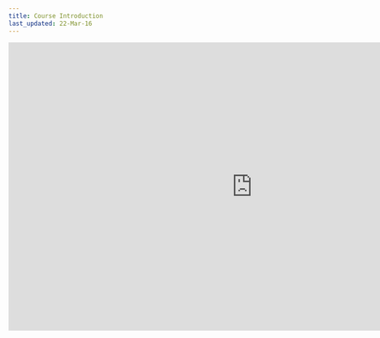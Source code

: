 ```yaml
---
title: Course Introduction
last_updated: 22-Mar-16
---
```


<iframe src="https://docs.google.com/presentation/d/1GNJroBkFatYczlznEX0UuSg_RDIAoPruXy7I-03Wqtk/embed?start=false&loop=false&delayms=60000" frameborder="0" width="960" height="569" allowfullscreen="true" mozallowfullscreen="true" webkitallowfullscreen="true"></iframe>


